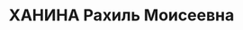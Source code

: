 ---
title: ХАНИНА Рахиль Моисеевна
description: 'Род. в 1906, г. Одесса, б/п. Проживала: г. Шадринск. Политссыльная

  Арестована 20.01.1931. Обв. в антисоветской агитации, по ст. 58-10. Приговор: Коллегия
  ОГПУ, 23.06.1931 – 3 г. ссылки.

  Реабилитирована Прокуратурой Курганской обл. 10.1989'
---